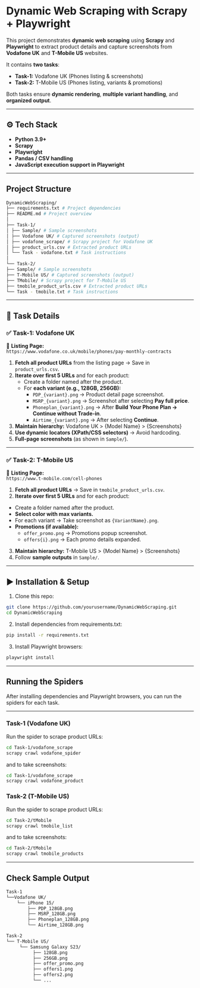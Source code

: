 # Dynamic Web Scraping with Scrapy + Playwright

This project demonstrates **dynamic web scraping** using **Scrapy** and **Playwright** to extract product details and capture screenshots from **Vodafone UK** and **T-Mobile US** websites.  

It contains **two tasks**:  

- **Task-1:** Vodafone UK (Phones listing & screenshots)  
- **Task-2:** T-Mobile US (Phones listing, variants & promotions)  

Both tasks ensure **dynamic rendering**, **multiple variant handling**, and **organized output**.  

---

## ⚙️ Tech Stack
- **Python 3.9+**
- **Scrapy**
- **Playwright**
- **Pandas / CSV handling**
- **JavaScript execution support in Playwright**

---

## Project Structure

```bash
DynamicWebScraping/
├── requirements.txt # Project dependencies
├── README.md # Project overview
│
├── Task-1/
│ ├── Sample/ # Sample screenshots
│ ├── Vodafone UK/ # Captured screenshots (output)
│ ├── vodafone_scrape/ # Scrapy project for Vodafone UK
│ ├── product_urls.csv # Extracted product URLs
│ └── Task - vodafone.txt # Task instructions
│
└── Task-2/
├── Sample/ # Sample screenshots
├── T-Mobile US/ # Captured screenshots (output)
├── TMobile/ # Scrapy project for T-Mobile US
├── tmobile_product_urls.csv # Extracted product URLs
└── Task - tmobile.txt # Task instructions
```
---

## 📝 Task Details

### ✅ Task-1: Vodafone UK  
📌 **Listing Page:**  
`https://www.vodafone.co.uk/mobile/phones/pay-monthly-contracts`

1. **Fetch all product URLs** from the listing page → Save in `product_urls.csv`.  
2. **Iterate over first 5 URLs** and for each product:  
   - Create a folder named after the product.  
   - For **each variant (e.g., 128GB, 256GB):**  
     - `PDP_{variant}.png` → Product detail page screenshot.  
     - `MSRP_{variant}.png` → Screenshot after selecting **Pay full price**.  
     - `Phoneplan_{variant}.png` → After **Build Your Phone Plan → Continue without Trade-in**.  
     - `Airtime_{variant}.png` → After selecting **Continue**.  
3. **Maintain hierarchy:**
Vodafone UK > {Model Name} > {Screenshots}
4. **Use dynamic locators (XPath/CSS selectors)** → Avoid hardcoding.  
5. **Full-page screenshots** (as shown in `Sample/`).  

---

### ✅ Task-2: T-Mobile US  
📌 **Listing Page:**  
`https://www.t-mobile.com/cell-phones`

1. **Fetch all product URLs** → Save in `tmobile_product_urls.csv`.  
2. **Iterate over first 5 URLs** and for each product:  
- Create a folder named after the product.  
- **Select color with max variants.**  
- For each variant → Take screenshot as `{VariantName}.png`.  
- **Promotions (if available):**  
  - `offer_promo.png` → Promotions popup screenshot.  
  - `offers{i}.png` → Each promo details expanded.  
3. **Maintain hierarchy:**
T-Mobile US > {Model Name} > {Screenshots}
4. Follow **sample outputs** in `Sample/`.  

---

## ▶️ Installation & Setup

1. Clone this repo:
```bash
git clone https://github.com/yourusername/DynamicWebScraping.git
cd DynamicWebScraping
```
2. Install dependencies from requirements.txt:
```bash
pip install -r requirements.txt
```
3. Install Playwright browsers:
```bash
playwright install
```

---

## Running the Spiders

After installing dependencies and Playwright browsers, you can run the spiders for each task.

---

### Task-1 (Vodafone UK)

Run the spider to scrape product URLs:
```bash
cd Task-1/vodafone_scrape
scrapy crawl vodafone_spider
```
and to take screenshots:
```bash
cd Task-1/vodafone_scrape
scrapy crawl vodafone_product
```

### Task-2 (T-Mobile US)

Run the spider to scrape product URLs:
```bash
cd Task-2/tMobile
scrapy crawl tmobile_list
```
and to take screenshots:
```bash
cd Task-2/tMobile
scrapy crawl tmobile_products
```

---

## Check Sample Output
```bash
Task-1
└──Vodafone UK/
    └── iPhone 15/
        ├── PDP_128GB.png
        ├── MSRP_128GB.png
        ├── Phoneplan_128GB.png
        └── Airtime_128GB.png
 ```
```bash       
Task-2
└── T-Mobile US/
     └── Samsung Galaxy S23/
          ├── 128GB.png
          ├── 256GB.png
          ├── offer_promo.png
          ├── offers1.png
          ├── offers2.png
          └── ...
```
